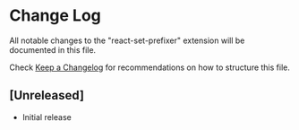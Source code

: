 # Change Log

All notable changes to the "react-set-prefixer" extension will be documented in this file.

Check [Keep a Changelog](http://keepachangelog.com/) for recommendations on how to structure this file.

## [Unreleased]

- Initial release